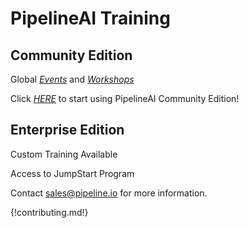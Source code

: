 # PipelineAI Training
## Community Edition
Global [*Events*](/events/index.md) and [*Workshops*](/events/index.md#workshops)

Click [*HERE*](http://community.pipeline.io) to start using PipelineAI Community Edition!

## Enterprise Edition
Custom Training Available

Access to JumpStart Program

Contact [sales@pipeline.io](mailto:sales@pipeline.io) for more information.

{!contributing.md!}
